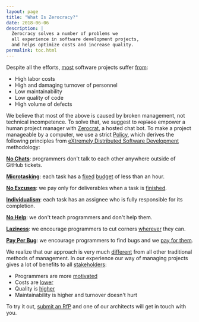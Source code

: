 ```yaml
---
layout: page
title: "What Is Zerocracy?"
date: 2018-06-06
description: |
  Zerocracy solves a number of problems we
  all experience in software development projects,
  and helps optimize costs and increase quality.
permalink: toc.html
---
```


Despite all the efforts,
[most](https://www.projectsmart.co.uk/white-papers/chaos-report.pdf)
software projects suffer
[from](https://www.infoq.com/articles/software-failure-reasons):

  * High labor costs
  * High and damaging turnover of personnel
  * Low maintainability
  * Low quality of code
  * High volume of defects

We believe that most of the above is caused by broken
management, not technical incompetence. To solve that, we
suggest to <del>replace</del> empower a human project manager with
[Zerocrat](http://www.yegor256.com/2018/03/21/zerocracy-announcement.html),
a hosted chat bot.
To make a project manageable by a computer, we use a strict
[Policy](/policy.html), which derives the following principles from
[eXtremely Distributed Software Development](http://www.xdsd.org) methodology:

[**No Chats**](http://www.yegor256.com/2014/10/07/stop-chatting-start-coding.html):
programmers don't talk to each other anywhere outside of GitHub tickets.

[**Microtasking**](http://www.yegor256.com/2017/11/28/microtasking.html):
each task has a [fixed](http://www.yegor256.com/2018/01/09/micro-budgeting.html)
[budget](http://www.zerocracy.com/policy.html#4) of less than an hour.

[**No Excuses**](http://www.yegor256.com/2014/04/13/no-obligations-principle.html):
we pay only for deliverables when a task is
[finished](http://www.yegor256.com/2014/04/15/definition-of-done.html).

[**Individualism**](http://www.yegor256.com/2014/11/24/principles-of-bug-tracking.html):
each task has an assignee who is fully responsible for its completion.

[**No Help**](http://www.yegor256.com/2015/02/16/it-is-not-a-school.html):
we don't teach programmers and don't help them.

[**Laziness**](http://www.yegor256.com/2015/01/15/how-to-cut-corners.html):
we encourage programmers to cut corners
[wherever](http://www.yegor256.com/2018/03/06/speed-vs-quality.html)
they can.

[**Pay Per Bug**](http://www.yegor256.com/2014/04/13/bugs-are-welcome.html):
we encourage programmers to find bugs and we [pay for them](http://www.zerocracy.com/policy.html#29).

We realize that our approach is very much
[different](http://www.yegor256.com/2014/04/17/how-xdsd-is-different.html) from all other
traditional methods of management. In our experience
our way of managing projects gives a lot of benefits to
all [stakeholders](http://www.yegor256.com/2016/07/10/software-project-roles.html):

  * Programmers are more [motivated](http://www.yegor256.com/2017/09/19/what-motivates-me.html)
  * Costs are [lower](http://www.yegor256.com/2014/04/11/cost-of-loc.html)
  * Quality is [higher](http://www.yegor256.com/2016/08/05/distributed-teams-are-higher-quality.html)
  * Maintainability is higher and turnover doesn't hurt

To try it out, [submit an RfP](https://www.0crat.com/rfp)
and one of our architects will get in touch with you.
